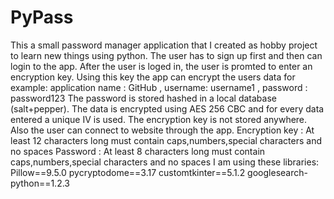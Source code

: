 # PyPass
This a small password manager application that I created as hobby project to learn new things using python.
The user has to sign up first and then can login to the app.
After the user is loged in, the user is promted to enter an encryption key. 
Using this key the app can encrypt the users data for example:
application name : GitHub , username: username1 , password : password123 
The password is stored hashed in a local database (salt+pepper).
The data is encrypted using AES 256 CBC and for every data entered a unique IV is used.
The encryption key is not stored anywhere.
Also the user can connect to website through the app.
Encryption key : At least 12 characters long must contain caps,numbers,special characters and no spaces
Password : At least 8 characters long must contain caps,numbers,special characters and no spaces
I am using these libraries:
  Pillow==9.5.0
  pycryptodome==3.17
  customtkinter==5.1.2
  googlesearch-python==1.2.3
  
